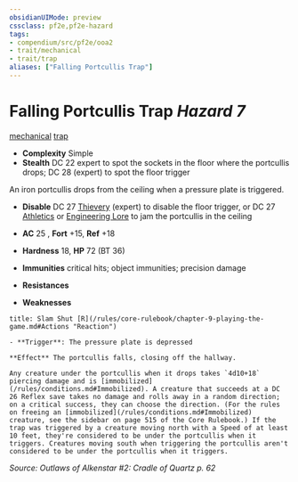 ```yaml
---
obsidianUIMode: preview
cssclass: pf2e,pf2e-hazard
tags:
- compendium/src/pf2e/ooa2
- trait/mechanical
- trait/trap
aliases: ["Falling Portcullis Trap"]
---
```

# Falling Portcullis Trap *Hazard 7*  
[mechanical](/rules/traits/mechanical.md)  [trap](/rules/traits/trap.md)  

- **Complexity** Simple
- **Stealth** DC 22 expert to spot the sockets in the floor where the portcullis drops; DC 28 (expert) to spot the floor trigger  

An iron portcullis drops from the ceiling when a pressure plate is triggered.

- **Disable** DC 27 [Thievery](/compendium/skills.md#Thievery) (expert) to disable the floor trigger, or DC 27 [Athletics](/compendium/skills.md#Athletics) or [Engineering Lore](/compendium/skills.md#Lore) to jam the portcullis in the ceiling  

- **AC** 25 , **Fort** +15, **Ref** +18
- **Hardness** 18, **HP** 72 (BT 36)
- **Immunities** critical hits; object immunities; precision damage
- **Resistances** 
- **Weaknesses** 
     
```ad-embed-ability
title: Slam Shut [R](/rules/core-rulebook/chapter-9-playing-the-game.md#Actions "Reaction")

- **Trigger**: The pressure plate is depressed

**Effect** The portcullis falls, closing off the hallway.

Any creature under the portcullis when it drops takes `4d10+18` piercing damage and is [immobilized](/rules/conditions.md#Immobilized). A creature that succeeds at a DC 26 Reflex save takes no damage and rolls away in a random direction; on a critical success, they can choose the direction. (For the rules on freeing an [immobilized](/rules/conditions.md#Immobilized) creature, see the sidebar on page 515 of the Core Rulebook.) If the trap was triggered by a creature moving north with a Speed of at least 10 feet, they're considered to be under the portcullis when it triggers. Creatures moving south when triggering the portcullis aren't considered to be under the portcullis when it triggers.
```

*Source: Outlaws of Alkenstar #2: Cradle of Quartz p. 62*